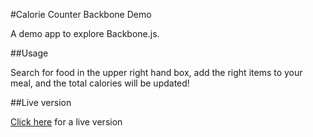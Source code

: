 #Calorie Counter Backbone Demo

A demo app to explore Backbone.js.

##Usage

Search for food in the upper right hand box, add the right items to your meal, and the total calories will be updated!

##Live version

[Click here](http://danodea.github.io/calorie-counter) for a live version
